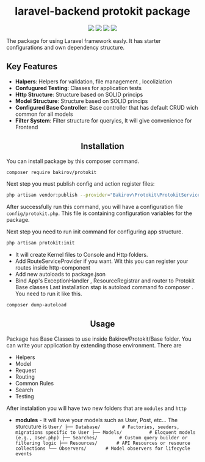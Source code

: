 <div align="center">
  <h1>laravel-backend protokit package</h1>
</div>

<div align="center">
  <img src="https://img.shields.io/packagist/dependency-v/bakirov/protokit/php">
  <img src="https://img.shields.io/packagist/dt/bakirov/protokit">
  <img src="https://img.shields.io/packagist/v/bakirov/protokit">
  <img src="https://img.shields.io/packagist/dt/bakirov/protokit">
</div>

The package for using Laravel framework easly. It has starter configurations and own dependency structure. 
## Key Features
- **Halpers**: Helpers for validation, file management , locoliziation
- **Confugured Testing**:  Classes for application tests
- **Http Structure**:  Structure based on SOLID princips
- **Model Structure**:  Structure based on SOLID princips
- **Configured Base Controller**:  Base controller that has default CRUD wich common for all models
- **Filter System**:  Filter structure for queryies, It will give convenience for Frontend

<div align="center">
  <h2>Installation</h2>
</div>

You can install package by this composer command.
```bash
composer require bakirov/protokit
```

Next step you must publish config and action register files:

```bash
php artisan vendor:publish --provider="Bakirov\Protokit\ProtokitServiceProvider"
```
After successfully run this command, you will have a configuration file `config/protokit.php`. This file is containing configuration variables for the package.

Next step you need to run init command for configuring app structure. 
```bash
php artisan protokit:init
```
- It will create Kernel files to Console and Http folders.
- Add RouteServiceProvider if you want. Wit this you can register your routes inside http-component
- Add new autoloads to package.json
- Bind App's ExceptionHandler , ResourceRegistrar and router to Protokit Base classes
Last installation stap is autoload command fo composer . You need to run it like this.
```bash
composer dump-autoload
```
<div align="center">
  <h2>Usage</h2>
</div>

Package has Base Classes to use inside Bakirov/Protokit/Base folder. You can write your application by extending those environment.
There are
- Helpers
- Model
- Request
- Routing
- Common Rules 
- Search
- Testing

After instalation you will have two new folders that are `modules` and `http`
  - **modules** - It will have your models such as User, Post, etc...
            The sturcuture is
                  ```User/
                    ├── Database/        # Factories, seeders, migrations specific to User
                    ├── Models/          # Eloquent models (e.g., User.php)
                    ├── Searches/        # Custom query builder or filtering logic
                    ├── Resources/       # API Resources or resource collections
                    └── Observers/       # Model observers for lifecycle events```

